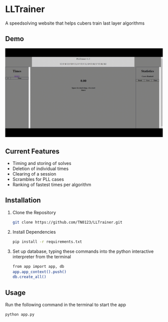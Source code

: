# LLTrainer
A speedsolving website that helps cubers train last layer algorithms

## Demo

<img src="https://github.com/TN0123/LLTrainer/blob/main/LLTrainerDemo.gif" alt="demo"/>

## Current Features
- Timing and storing of solves
- Deletion of individual times
- Clearing of a session
- Scrambles for PLL cases
- Ranking of fastest times per algorithm

## Installation
1. Clone the Repository
   ```sh
   git clone https://github.com/TN0123/LLTrainer.git
   ```
2. Install Dependencies
   ```sh
   pip install -r requirements.txt
   ```
3. Set up database, typing these commands into the python interactive interpreter from the terminal
   ```sh
   from app import app, db
   app.app_context().push()
   db.create_all()
   ```
## Usage
Run the following command in the terminal to start the app 
```sh
python app.py
```
